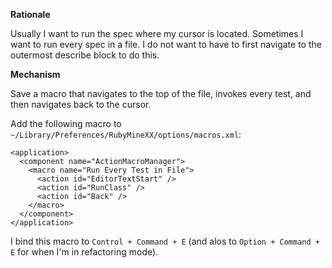 **Rationale**

Usually I want to run the spec where my cursor is located. Sometimes I want to run every spec in a file. I do not want to have to first navigate to the outermost describe block to do this.

**Mechanism**

Save a macro that navigates to the top of the file, invokes every test, and then navigates back to the cursor.

Add the following macro to `~/Library/Preferences/RubyMineXX/options/macros.xml`:

````
<application>
  <component name="ActionMacroManager">
    <macro name="Run Every Test in File">
      <action id="EditorTextStart" />
      <action id="RunClass" />
      <action id="Back" />
    </macro>
  </component>
</application>
````

I bind this macro to `Control + Command + E` (and alos to `Option + Command + E` for when I'm in refactoring mode).